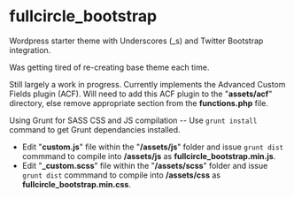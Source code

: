# fullcircle_bootstrap
Wordpress starter theme with Underscores (_s) and Twitter Bootstrap integration.

Was getting tired of re-creating base theme each time.

Still largely a work in progress. Currently implements the Advanced Custom Fields plugin (ACF). Will need to add this ACF plugin to the "**assets/acf**" directory, else remove appropriate section from the **functions.php** file.

Using Grunt for SASS CSS and JS compilation -- Use `grunt install` command to get Grunt dependancies installed. 
- Edit "**custom.js**" file within the "**/assets/js**" folder and issue `grunt dist` commmand to compile into **/assets/js** as **fullcircle_bootstrap.min.js**. 
- Edit "**_custom.scss**" file within the "**/assets/scss**" folder and issue `grunt dist` commmand to compile into **/assets/css** as **fullcircle_bootstrap.min.css**.
